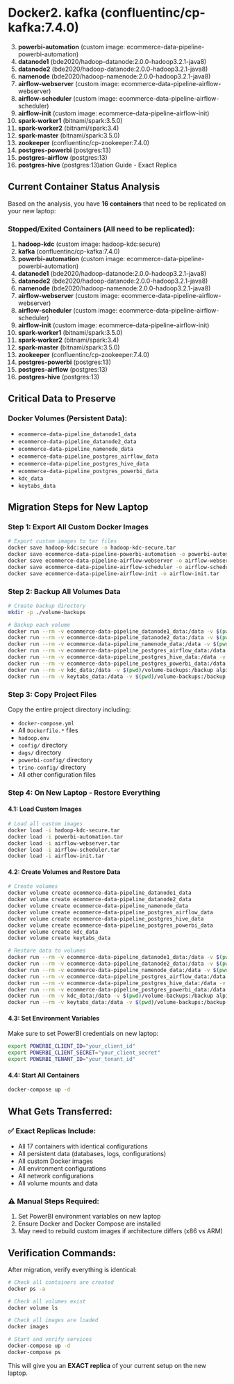 # Docker2. **kafka** (confluentinc/cp-kafka:7.4.0)
3. **powerbi-automation** (custom image: ecommerce-data-pipeline-powerbi-automation)
4. **datanode1** (bde2020/hadoop-datanode:2.0.0-hadoop3.2.1-java8)
5. **datanode2** (bde2020/hadoop-datanode:2.0.0-hadoop3.2.1-java8)
6. **namenode** (bde2020/hadoop-namenode:2.0.0-hadoop3.2.1-java8)
7. **airflow-webserver** (custom image: ecommerce-data-pipeline-airflow-webserver)
8. **airflow-scheduler** (custom image: ecommerce-data-pipeline-airflow-scheduler)
9. **airflow-init** (custom image: ecommerce-data-pipeline-airflow-init)
10. **spark-worker1** (bitnami/spark:3.5.0)
11. **spark-worker2** (bitnami/spark:3.4)
12. **spark-master** (bitnami/spark:3.5.0)
13. **zookeeper** (confluentinc/cp-zookeeper:7.4.0)
14. **postgres-powerbi** (postgres:13)
15. **postgres-airflow** (postgres:13)
16. **postgres-hive** (postgres:13)ation Guide - Exact Replica

## Current Container Status Analysis

Based on the analysis, you have **16 containers** that need to be replicated on your new laptop:

### Stopped/Exited Containers (All need to be replicated):
1. **hadoop-kdc** (custom image: hadoop-kdc:secure)
2. **kafka** (confluentinc/cp-kafka:7.4.0)
4. **powerbi-automation** (custom image: ecommerce-data-pipeline-powerbi-automation)
5. **datanode1** (bde2020/hadoop-datanode:2.0.0-hadoop3.2.1-java8)
6. **datanode2** (bde2020/hadoop-datanode:2.0.0-hadoop3.2.1-java8)
7. **namenode** (bde2020/hadoop-namenode:2.0.0-hadoop3.2.1-java8)
8. **airflow-webserver** (custom image: ecommerce-data-pipeline-airflow-webserver)
9. **airflow-scheduler** (custom image: ecommerce-data-pipeline-airflow-scheduler)
10. **airflow-init** (custom image: ecommerce-data-pipeline-airflow-init)
11. **spark-worker1** (bitnami/spark:3.5.0)
12. **spark-worker2** (bitnami/spark:3.4)
13. **spark-master** (bitnami/spark:3.5.0)
14. **zookeeper** (confluentinc/cp-zookeeper:7.4.0)
15. **postgres-powerbi** (postgres:13)
16. **postgres-airflow** (postgres:13)
17. **postgres-hive** (postgres:13)

## Critical Data to Preserve

### Docker Volumes (Persistent Data):
- `ecommerce-data-pipeline_datanode1_data`
- `ecommerce-data-pipeline_datanode2_data`
- `ecommerce-data-pipeline_namenode_data`
- `ecommerce-data-pipeline_postgres_airflow_data`
- `ecommerce-data-pipeline_postgres_hive_data`
- `ecommerce-data-pipeline_postgres_powerbi_data`
- `kdc_data`
- `keytabs_data`

## Migration Steps for New Laptop

### Step 1: Export All Custom Docker Images
```bash
# Export custom images to tar files
docker save hadoop-kdc:secure -o hadoop-kdc-secure.tar
docker save ecommerce-data-pipeline-powerbi-automation -o powerbi-automation.tar
docker save ecommerce-data-pipeline-airflow-webserver -o airflow-webserver.tar
docker save ecommerce-data-pipeline-airflow-scheduler -o airflow-scheduler.tar
docker save ecommerce-data-pipeline-airflow-init -o airflow-init.tar
```

### Step 2: Backup All Volumes Data
```bash
# Create backup directory
mkdir -p ./volume-backups

# Backup each volume
docker run --rm -v ecommerce-data-pipeline_datanode1_data:/data -v $(pwd)/volume-backups:/backup alpine tar czf /backup/datanode1_data.tar.gz -C /data .
docker run --rm -v ecommerce-data-pipeline_datanode2_data:/data -v $(pwd)/volume-backups:/backup alpine tar czf /backup/datanode2_data.tar.gz -C /data .
docker run --rm -v ecommerce-data-pipeline_namenode_data:/data -v $(pwd)/volume-backups:/backup alpine tar czf /backup/namenode_data.tar.gz -C /data .
docker run --rm -v ecommerce-data-pipeline_postgres_airflow_data:/data -v $(pwd)/volume-backups:/backup alpine tar czf /backup/postgres_airflow_data.tar.gz -C /data .
docker run --rm -v ecommerce-data-pipeline_postgres_hive_data:/data -v $(pwd)/volume-backups:/backup alpine tar czf /backup/postgres_hive_data.tar.gz -C /data .
docker run --rm -v ecommerce-data-pipeline_postgres_powerbi_data:/data -v $(pwd)/volume-backups:/backup alpine tar czf /backup/postgres_powerbi_data.tar.gz -C /data .
docker run --rm -v kdc_data:/data -v $(pwd)/volume-backups:/backup alpine tar czf /backup/kdc_data.tar.gz -C /data .
docker run --rm -v keytabs_data:/data -v $(pwd)/volume-backups:/backup alpine tar czf /backup/keytabs_data.tar.gz -C /data .
```

### Step 3: Copy Project Files
Copy the entire project directory including:
- `docker-compose.yml`
- All `Dockerfile.*` files
- `hadoop.env`
- `config/` directory
- `dags/` directory
- `powerbi-config/` directory
- `trino-config/` directory
- All other configuration files

### Step 4: On New Laptop - Restore Everything

#### 4.1: Load Custom Images
```bash
# Load all custom images
docker load -i hadoop-kdc-secure.tar
docker load -i powerbi-automation.tar
docker load -i airflow-webserver.tar
docker load -i airflow-scheduler.tar
docker load -i airflow-init.tar
```

#### 4.2: Create Volumes and Restore Data
```bash
# Create volumes
docker volume create ecommerce-data-pipeline_datanode1_data
docker volume create ecommerce-data-pipeline_datanode2_data
docker volume create ecommerce-data-pipeline_namenode_data
docker volume create ecommerce-data-pipeline_postgres_airflow_data
docker volume create ecommerce-data-pipeline_postgres_hive_data
docker volume create ecommerce-data-pipeline_postgres_powerbi_data
docker volume create kdc_data
docker volume create keytabs_data

# Restore data to volumes
docker run --rm -v ecommerce-data-pipeline_datanode1_data:/data -v $(pwd)/volume-backups:/backup alpine tar xzf /backup/datanode1_data.tar.gz -C /data
docker run --rm -v ecommerce-data-pipeline_datanode2_data:/data -v $(pwd)/volume-backups:/backup alpine tar xzf /backup/datanode2_data.tar.gz -C /data
docker run --rm -v ecommerce-data-pipeline_namenode_data:/data -v $(pwd)/volume-backups:/backup alpine tar xzf /backup/namenode_data.tar.gz -C /data
docker run --rm -v ecommerce-data-pipeline_postgres_airflow_data:/data -v $(pwd)/volume-backups:/backup alpine tar xzf /backup/postgres_airflow_data.tar.gz -C /data
docker run --rm -v ecommerce-data-pipeline_postgres_hive_data:/data -v $(pwd)/volume-backups:/backup alpine tar xzf /backup/postgres_hive_data.tar.gz -C /data
docker run --rm -v ecommerce-data-pipeline_postgres_powerbi_data:/data -v $(pwd)/volume-backups:/backup alpine tar xzf /backup/postgres_powerbi_data.tar.gz -C /data
docker run --rm -v kdc_data:/data -v $(pwd)/volume-backups:/backup alpine tar xzf /backup/kdc_data.tar.gz -C /data
docker run --rm -v keytabs_data:/data -v $(pwd)/volume-backups:/backup alpine tar xzf /backup/keytabs_data.tar.gz -C /data
```

#### 4.3: Set Environment Variables
Make sure to set PowerBI credentials on new laptop:
```bash
export POWERBI_CLIENT_ID="your_client_id"
export POWERBI_CLIENT_SECRET="your_client_secret"
export POWERBI_TENANT_ID="your_tenant_id"
```

#### 4.4: Start All Containers
```bash
docker-compose up -d
```

## What Gets Transferred:

### ✅ Exact Replicas Include:
- All 17 containers with identical configurations
- All persistent data (databases, logs, configurations)
- All custom Docker images
- All environment configurations
- All network configurations
- All volume mounts and data

### ⚠️ Manual Steps Required:
1. Set PowerBI environment variables on new laptop
2. Ensure Docker and Docker Compose are installed
3. May need to rebuild custom images if architecture differs (x86 vs ARM)

## Verification Commands:
After migration, verify everything is identical:
```bash
# Check all containers are created
docker ps -a

# Check all volumes exist
docker volume ls

# Check all images are loaded
docker images

# Start and verify services
docker-compose up -d
docker-compose ps
```

This will give you an **EXACT replica** of your current setup on the new laptop.
